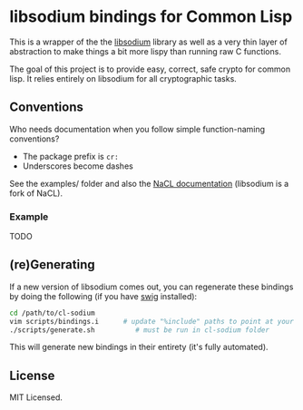 libsodium bindings for Common Lisp
=================================
This is a wrapper of the the [libsodium](https://github.com/jedisct1/libsodium)
library as well as a very thin layer of abstraction to make things a bit more
lispy than running raw C functions.

The goal of this project is to provide easy, correct, safe crypto for common
lisp. It relies entirely on libsodium for all cryptographic tasks.


Conventions
-----------
Who needs documentation when you follow simple function-naming conventions?

- The package prefix is `cr:`
- Underscores become dashes

See the examples/ folder and also the [NaCL documentation](http://nacl.cr.yp.to/)
(libsodium is a fork of NaCL).

### Example
TODO

(re)Generating
--------------
If a new version of libsodium comes out, you can regenerate these bindings by
doing the following (if you have [swig](http://www.swig.org/) installed):

```bash
cd /path/to/cl-sodium
vim scripts/bindings.i      # update "%include" paths to point at your libsodium headers
./scripts/generate.sh          # must be run in cl-sodium folder
```

This will generate new bindings in their entirety (it's fully automated).

License
-------
MIT Licensed.

